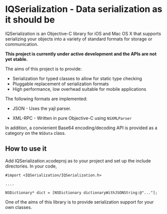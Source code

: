 IQSerialization - Data serialization as it should be
====================================================

IQSerialization is an Objective-C library for iOS and Mac OS X that supports serializing your objects into a
variety of standard formats for storage or communication.

**This project is currently under active development and the APIs are not yet stable.**

The aims of this project is to provide:
* Serialization for typed classes to allow for static type checking
* Pluggable replacement of serialization formats
* High performance, low overhead suitable for mobile applications

The following formats are implemented:

* JSON - Uses the yajl parser.

* XML-RPC - Written in pure Objective-C using `NSXMLParser`
  
In addition, a convienient Base64 encoding/decoding API is provided as a category on the `NSData` class.

How to use it
-------------

Add IQSerialization.xcodeproj as to your project and set up the include directories. In your code, 

    #import <IQSerialization/IQSerialization.h>
    
    ....
    
    NSDictionary* dict = [NSDictionary dictionaryWithJSONString:@"..."];
    
One of the aims of this library is to provide serialization support for your own classes.